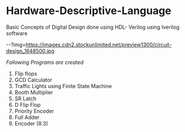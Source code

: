 # Hardware-Descriptive-Language
Basic Concepts of Digital Design done using HDL- Verilog using Iverilog software

--?img=https://images.cdn2.stockunlimited.net/preview1300/circuit-design_1648500.jpg

*Following Programs are created*

1. Flip flops 
2. GCD Calculator
3. Traffic Lights using Finite State Machine
4. Booth Multiplier
5. SR Latch
6. D Flip Flop
7. Priority Encoder
8. Full Adder
9. Encoder (8:3)

